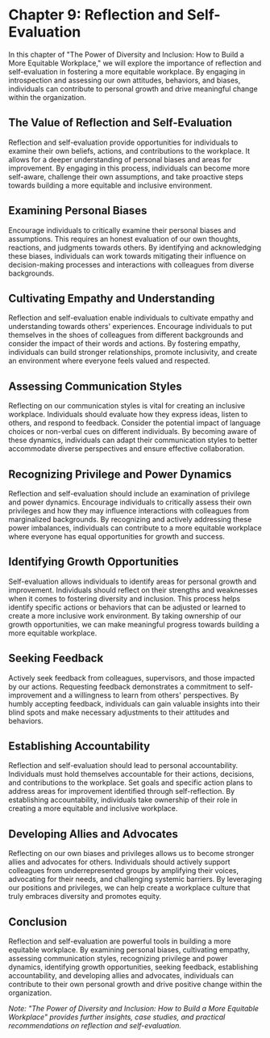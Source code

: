 Chapter 9: Reflection and Self-Evaluation
=========================================

In this chapter of "The Power of Diversity and Inclusion: How to Build a More Equitable Workplace," we will explore the importance of reflection and self-evaluation in fostering a more equitable workplace. By engaging in introspection and assessing our own attitudes, behaviors, and biases, individuals can contribute to personal growth and drive meaningful change within the organization.

The Value of Reflection and Self-Evaluation
-------------------------------------------

Reflection and self-evaluation provide opportunities for individuals to examine their own beliefs, actions, and contributions to the workplace. It allows for a deeper understanding of personal biases and areas for improvement. By engaging in this process, individuals can become more self-aware, challenge their own assumptions, and take proactive steps towards building a more equitable and inclusive environment.

Examining Personal Biases
-------------------------

Encourage individuals to critically examine their personal biases and assumptions. This requires an honest evaluation of our own thoughts, reactions, and judgments towards others. By identifying and acknowledging these biases, individuals can work towards mitigating their influence on decision-making processes and interactions with colleagues from diverse backgrounds.

Cultivating Empathy and Understanding
-------------------------------------

Reflection and self-evaluation enable individuals to cultivate empathy and understanding towards others' experiences. Encourage individuals to put themselves in the shoes of colleagues from different backgrounds and consider the impact of their words and actions. By fostering empathy, individuals can build stronger relationships, promote inclusivity, and create an environment where everyone feels valued and respected.

Assessing Communication Styles
------------------------------

Reflecting on our communication styles is vital for creating an inclusive workplace. Individuals should evaluate how they express ideas, listen to others, and respond to feedback. Consider the potential impact of language choices or non-verbal cues on different individuals. By becoming aware of these dynamics, individuals can adapt their communication styles to better accommodate diverse perspectives and ensure effective collaboration.

Recognizing Privilege and Power Dynamics
----------------------------------------

Reflection and self-evaluation should include an examination of privilege and power dynamics. Encourage individuals to critically assess their own privileges and how they may influence interactions with colleagues from marginalized backgrounds. By recognizing and actively addressing these power imbalances, individuals can contribute to a more equitable workplace where everyone has equal opportunities for growth and success.

Identifying Growth Opportunities
--------------------------------

Self-evaluation allows individuals to identify areas for personal growth and improvement. Individuals should reflect on their strengths and weaknesses when it comes to fostering diversity and inclusion. This process helps identify specific actions or behaviors that can be adjusted or learned to create a more inclusive work environment. By taking ownership of our growth opportunities, we can make meaningful progress towards building a more equitable workplace.

Seeking Feedback
----------------

Actively seek feedback from colleagues, supervisors, and those impacted by our actions. Requesting feedback demonstrates a commitment to self-improvement and a willingness to learn from others' perspectives. By humbly accepting feedback, individuals can gain valuable insights into their blind spots and make necessary adjustments to their attitudes and behaviors.

Establishing Accountability
---------------------------

Reflection and self-evaluation should lead to personal accountability. Individuals must hold themselves accountable for their actions, decisions, and contributions to the workplace. Set goals and specific action plans to address areas for improvement identified through self-reflection. By establishing accountability, individuals take ownership of their role in creating a more equitable and inclusive workplace.

Developing Allies and Advocates
-------------------------------

Reflecting on our own biases and privileges allows us to become stronger allies and advocates for others. Individuals should actively support colleagues from underrepresented groups by amplifying their voices, advocating for their needs, and challenging systemic barriers. By leveraging our positions and privileges, we can help create a workplace culture that truly embraces diversity and promotes equity.

Conclusion
----------

Reflection and self-evaluation are powerful tools in building a more equitable workplace. By examining personal biases, cultivating empathy, assessing communication styles, recognizing privilege and power dynamics, identifying growth opportunities, seeking feedback, establishing accountability, and developing allies and advocates, individuals can contribute to their own personal growth and drive positive change within the organization.

*Note: "The Power of Diversity and Inclusion: How to Build a More Equitable Workplace" provides further insights, case studies, and practical recommendations on reflection and self-evaluation.*

